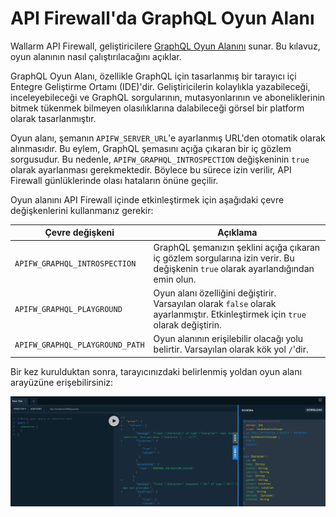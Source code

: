 # API Firewall'da GraphQL Oyun Alanı

Wallarm API Firewall, geliştiricilere [GraphQL Oyun Alanını](https://github.com/graphql/graphql-playground) sunar. Bu kılavuz, oyun alanının nasıl çalıştırılacağını açıklar.

GraphQL Oyun Alanı, özellikle GraphQL için tasarlanmış bir tarayıcı içi Entegre Geliştirme Ortamı (IDE)'dir. Geliştiricilerin kolaylıkla yazabileceği, inceleyebileceği ve GraphQL sorgularının, mutasyonlarının ve aboneliklerinin bitmek tükenmek bilmeyen olasılıklarına dalabileceği görsel bir platform olarak tasarlanmıştır.

Oyun alanı, şemanın `APIFW_SERVER_URL`'e ayarlanmış URL'den otomatik olarak alınmasıdır. Bu eylem, GraphQL şemasını açığa çıkaran bir iç gözlem sorgusudur. Bu nedenle, `APIFW_GRAPHQL_INTROSPECTION` değişkeninin `true` olarak ayarlanması gerekmektedir. Böylece bu sürece izin verilir, API Firewall günlüklerinde olası hataların önüne geçilir.

Oyun alanını API Firewall içinde etkinleştirmek için aşağıdaki çevre değişkenlerini kullanmanız gerekir:

| Çevre değişkeni | Açıklama |
| -------------------- | ----------- |
| `APIFW_GRAPHQL_INTROSPECTION` | GraphQL şemanızın şeklini açığa çıkaran iç gözlem sorgularına izin verir. Bu değişkenin `true` olarak ayarlandığından emin olun. |
| `APIFW_GRAPHQL_PLAYGROUND` | Oyun alanı özelliğini değiştirir. Varsayılan olarak `false` olarak ayarlanmıştır. Etkinleştirmek için `true` olarak değiştirin. |
| `APIFW_GRAPHQL_PLAYGROUND_PATH` | Oyun alanının erişilebilir olacağı yolu belirtir. Varsayılan olarak kök yol `/`'dir. |

Bir kez kurulduktan sonra, tarayıcınızdaki belirlenmiş yoldan oyun alanı arayüzüne erişebilirsiniz:

![Oyun Alanı](https://github.com/wallarm/api-firewall/blob/main/images/graphql-playground.png?raw=true)